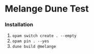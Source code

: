 # Melange Dune Test

### Installation

1. `opam switch create . --empty`
2. `opam pin . --yes`
3. `dune build @melange`
